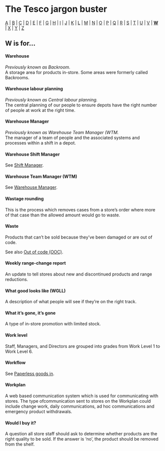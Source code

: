 # The Tesco jargon buster

[A](a.md) | [B](b.md) | [C](c.md) | [D](d.md) | [E](e.md) | [F](f.md) | [G](g.md) | [H](h.md) | [I](i.md) | [J](j.md) | [K](k.md) | [L](l.md) | [M](m.md) | [N](n.md) | [O](o.md) | [P](p.md) | [Q](q.md) | [R](r.md) | [S](s.md) | [T](t.md) | [U](u.md) | [V](v.md) | [**W**](w.md) | [X](x.md) | [Y](y.md) | [Z](z.md)

## W is for…

#### Warehouse
*Previously known as Backroom.*  
A storage area for products in-store. Some areas were formerly called Backrooms.

#### Warehouse labour planning
*Previously known as Central labour planning.*  
The central planning of our people to ensure depots have the right number of people at work at the right time.

#### Warehouse Manager
*Previously known as Warehouse Team Manager (WTM.*  
The manager of a team of people and the associated systems and processes within a shift in a depot.

#### Warehouse Shift Manager
See [Shift Manager](s.md#shift-manager).

#### Warehouse Team Manager (WTM)
See [Warehouse Manager](#warehouse-manager).

#### Wastage rounding
This is the process which removes cases from a store’s order where more of that case than the allowed amount would go to waste.

#### Waste
Products that can’t be sold because they’ve been damaged or are out of code.

See also [Out of code (OOC)](o.md#out-of-code-ooc).

#### Weekly range-change report
An update to tell stores about new and discontinued products and range reductions.

#### What good looks like (WGLL)
A description of what people will see if they’re on the right track.

#### What it’s gone, it’s gone
A type of in-store promotion with limited stock.

#### Work level
Staff, Managers, and Directors are grouped into grades from Work Level 1 to Work Level 6.

#### Workflow
See [Paperless goods in](p.md#paperless-goods-in).

#### Workplan
A web based communication system which is used for communicating with stores. The type ofcommunication sent to stores on the Workplan could include change work, daily communications, ad hoc communications and emergency product withdrawals.

#### Would I buy it?
A question all store staff should ask to determine whether products are the right quality to be sold. If the answer is ‘no’, the product should be removed from the shelf.
